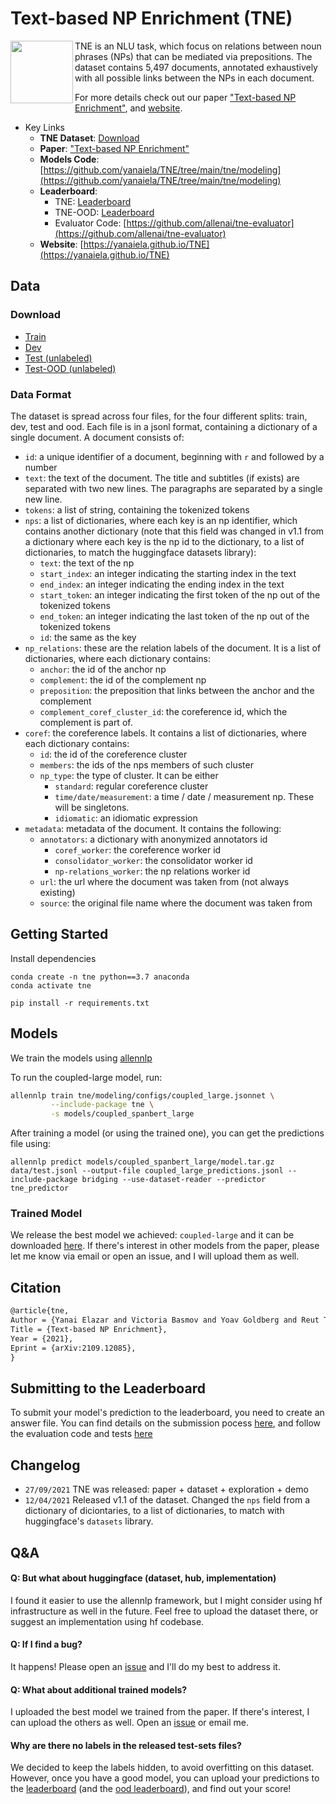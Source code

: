 # Text-based NP Enrichment (TNE)

<img align="left" src="media/tne.svg" height="100"></img>
TNE is an NLU task, which focus on relations between noun phrases (NPs) that can be
mediated via prepositions. 
The dataset contains 5,497 documents, annotated exhaustively with all possible
links between the NPs in each document.

For more details check out our paper ["Text-based NP Enrichment"](https://arxiv.org/abs/2109.12085),
and [website](https://yanaiela.github.io/TNE).  


* Key Links
	* **TNE Dataset**: [Download](https://github.com/yanaiela/TNE#Download)
	* **Paper**: ["Text-based NP Enrichment"](https://arxiv.org/abs/2109.12085)
	* **Models Code**: [https://github.com/yanaiela/TNE/tree/main/tne/modeling](https://github.com/yanaiela/TNE/tree/main/tne/modeling)
	* **Leaderboard**:  
		* TNE:  [Leaderboard](https://leaderboard.allenai.org/tne/)
		* TNE-OOD:  [Leaderboard](https://leaderboard.allenai.org/tne-ood/)
		* Evaluator Code: [https://github.com/allenai/tne-evaluator](https://github.com/allenai/tne-evaluator)
	* **Website**: [https://yanaiela.github.io/TNE](https://yanaiela.github.io/TNE)


## Data

### Download
* [Train](https://github.com/yanaiela/TNE/raw/main/data/train.jsonl.gz)
* [Dev](https://github.com/yanaiela/TNE/raw/main/data/dev.jsonl.gz)
* [Test (unlabeled)](https://github.com/yanaiela/TNE/raw/main/data/test_unlabeled.jsonl.gz)
* [Test-OOD (unlabeled)](https://github.com/yanaiela/TNE/raw/main/data/ood_unlabeled.jsonl.gz)

### Data Format

The dataset is spread across four files, for the four different splits: train, dev, test and ood.
Each file is in a jsonl format, containing a dictionary of a single document.
A document consists of:

* `id`: a unique identifier of a document, beginning with `r` and followed by a number
* `text`: the text of the document. The title and subtitles (if exists) are separated with two new lines. The paragraphs
are separated by a single new line.
* `tokens`: a list of string, containing the tokenized tokens
* `nps`: a list of dictionaries, where each key is an np identifier, which contains another dictionary (note that this field was changed in v1.1 from a dictionary where each key is the np id to the dictionary, to a list of dictionaries, to match the huggingface datasets library):
  * `text`: the text of the np
  * `start_index`: an integer indicating the starting index in the text
  * `end_index`: an integer indicating the ending index in the text
  * `start_token`: an integer indicating the first token of the np out of the tokenized tokens
  * `end_token`: an integer indicating the last token of the np out of the tokenized tokens
  * `id`: the same as the key
* `np_relations`: these are the relation labels of the document. It is a list of dictionaries, where each
dictionary contains:
  * `anchor`: the id of the anchor np
  * `complement`: the id of the complement np
  * `preposition`: the preposition that links between the anchor and the complement
  * `complement_coref_cluster_id`: the coreference id, which the complement is part of.
* `coref`: the coreference labels. It contains a list of dictionaries, where each dictionary contains:
  * `id`: the id of the coreference cluster
  * `members`: the ids of the nps members of such cluster
  * `np_type`: the type of cluster. It can be either 
    * `standard`: regular coreference cluster
    * `time/date/measurement`: a time / date / measurement np. These will be singletons.
    * `idiomatic`: an idiomatic expression
* `metadata`: metadata of the document. It contains the following:
  * `annotators`: a dictionary with anonymized annotators id
    * `coref_worker`: the coreference worker id
    * `consolidator_worker`: the consolidator worker id
    * `np-relations_worker`: the np relations worker id
  * `url`: the url where the document was taken from (not always existing)
  * `source`: the original file name where the document was taken from


## Getting Started

Install dependencies
```shell
conda create -n tne python==3.7 anaconda
conda activate tne

pip install -r requirements.txt
```

## Models

We train the models using [allennlp](https://allennlp.org/)

To run the coupled-large model, run:

```bash
allennlp train tne/modeling/configs/coupled_large.jsonnet \
         --include-package tne \
         -s models/coupled_spanbert_large
```

After training a model (or using the trained one), you can get the predictions file using:
```
allennlp predict models/coupled_spanbert_large/model.tar.gz data/test.jsonl --output-file coupled_large_predictions.jsonl --include-package bridging --use-dataset-reader --predictor tne_predictor
```

### Trained Model
We release the best model we achieved: `coupled-large` and it can be downloaded [here](https://storage.googleapis.com/ai2i/datasets/tne/coupled_spanbert_large.tar.gz).
If there's interest in other models from the paper, please let me know via email or open an issue, 
and I will upload them as well.


## Citation

```markdown
@article{tne,
Author = {Yanai Elazar and Victoria Basmov and Yoav Goldberg and Reut Tsarfaty},
Title = {Text-based NP Enrichment},
Year = {2021},
Eprint = {arXiv:2109.12085},
}
```

## Submitting to the Leaderboard
To submit your model's prediction to the leaderboard, you need to create an answer file.
You can find details on the submission pocess [here](https://leaderboard.allenai.org/tne/submissions/get-started), and follow the evaluation code and tests [here](https://github.com/allenai/tne-evaluator)


## Changelog
- `27/09/2021` TNE was released: paper + dataset + exploration + demo
- `12/04/2021` Released v1.1 of the dataset. Changed the `nps` field from a dictionary of diciontaries, to a list of dictionaries, to match with huggingface's `datasets` library.


## Q&A

#### Q: But what about huggingface (dataset, hub, implementation)
I found it easier to use the allennlp framework, but I might consider using hf infrastructure 
as well in the future. Feel free to upload the dataset there, or suggest an 
implementation using hf codebase.

#### Q: If I find a bug?
It happens! Please open an [issue](https://github.com/yanaiela/TNE/issues) and I'll do my best
to address it.

#### Q: What about additional trained models?
I uploaded the best model we trained from the paper. 
If there's interest, I can upload the others as well. Open an 
[issue](https://github.com/yanaiela/TNE/issues) or email me.

#### Why are there no labels in the released test-sets files?
We decided to keep the labels hidden, to avoid overfitting on this dataset. 
However, once you have a good model, you can upload your predictions to the [leaderboard](https://leaderboard.allenai.org/tne/) (and the [ood leaderboard](https://leaderboard.allenai.org/tne-ood/)), and find out your score!

